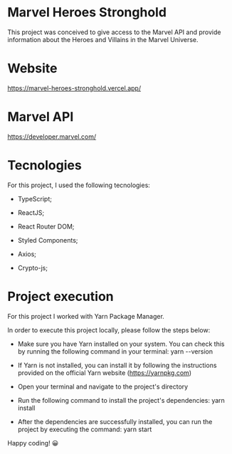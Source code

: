 # Marvel Heroes Stronghold

This project was conceived to give access to the Marvel API and provide information about the Heroes and Villains in the Marvel Universe.

# Website

https://marvel-heroes-stronghold.vercel.app/

# Marvel API

https://developer.marvel.com/

# Tecnologies

For this project, I used the following tecnologies:

* TypeScript;

* ReactJS;

* React Router DOM;

* Styled Components;

* Axios;

* Crypto-js;

# Project execution

For this project I worked with Yarn Package Manager. 

In order to execute this project locally, please follow the steps below:

* Make sure you have Yarn installed on your system. You can check this by running the following command in your terminal: yarn --version

* If Yarn is not installed, you can install it by following the instructions provided on the official Yarn website (https://yarnpkg.com)

* Open your terminal and navigate to the project's directory

* Run the following command to install the project's dependencies: yarn install

* After the dependencies are successfully installed, you can run the project by executing the command: yarn start

Happy coding! 😀